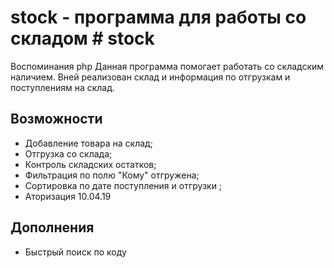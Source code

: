 # stock - программа для работы со складом	# stock

Воспоминания php
Данная программа помогает работать со складским наличием. Вней реализован склад и информация по отгрузкам и поступлениям на склад.	

## Возможности	

- Добавление товара на склад;	
- Отгрузка со склада;	
- Контроль складских остатков;	
- Фильтрация по полю "Кому" отгружена;	
- Сортировка по дате поступления и отгрузки ;	
- Аторизация 10.04.19	

## Дополнения	

- Быстрый поиск по коду
